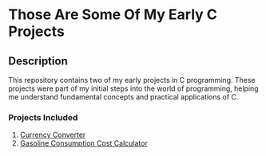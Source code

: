 # Those Are Some Of My Early C Projects

## Description

This repository contains two of my early projects in C programming. These projects were part of my initial steps into the world of programming, helping me understand fundamental concepts and practical applications of C.

### Projects Included

1. [Currency Converter](#1-Currency_Converter)
2. [Gasoline Consumption Cost Calculator](#2-gasoline-consumption-cost-calculator)

